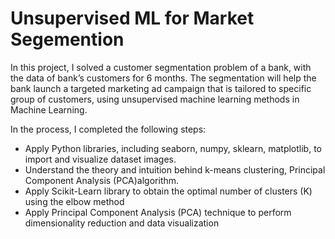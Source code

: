 # Unsupervised ML for Market Segemention
 
In this project, I solved a customer segmentation problem of a bank, with the data of bank’s customers for 6 months. The segmentation will help the bank launch a targeted marketing ad campaign that is tailored to specific group of customers, using unsupervised machine learning methods in Machine Learning. 

In the process, I completed the following steps:

-	Apply Python libraries, including seaborn, numpy, sklearn, matplotlib,  to import and visualize dataset images.
-	Understand the theory and intuition behind k-means clustering, Principal Component Analysis (PCA)algorithm.
-	Apply Scikit-Learn library to obtain the optimal number of clusters (K) using the elbow method
-	Apply Principal Component Analysis (PCA) technique to perform dimensionality reduction and data visualization


